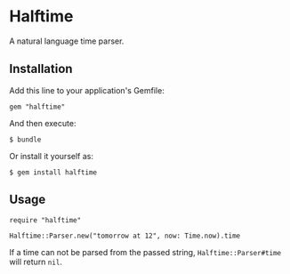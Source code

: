 Halftime
========

A natural language time parser.

Installation
------------

Add this line to your application's Gemfile:

    gem "halftime"

And then execute:

    $ bundle

Or install it yourself as:

    $ gem install halftime

Usage
-----

    require "halftime"

    Halftime::Parser.new("tomorrow at 12", now: Time.now).time

If a time can not be parsed from the passed string, `Halftime::Parser#time` will
return `nil`.
